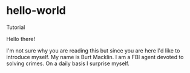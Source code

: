 # hello-world
Tutorial

Hello there!

I'm not sure why you are reading this but since you are here I'd like to introduce myself. My name is Burt Macklin. I am a FBI agent devoted to solving crimes. On a daily basis I surprise myself. 
